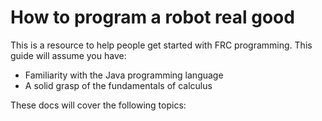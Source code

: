 # How to program a robot real good

This is a resource to help people get started with FRC programming. This guide will assume you have:
- Familiarity with the Java programming language
- A solid grasp of the fundamentals of calculus

These docs will cover the following topics:
